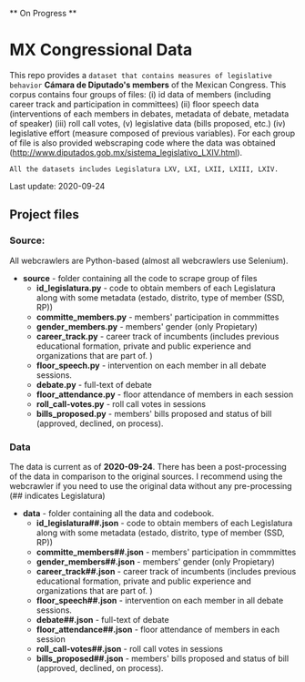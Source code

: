 ** On Progress **
# MX Congressional Data

This repo provides a `dataset that contains measures of legislative behavior` **Cámara de Diputado's members** of the Mexican Congress. This corpus contains four groups of files: (i) id data of members (including career track and participation in committees) (ii) floor speech data (interventions of each members in debates, metadata of debate, metadata of speaker) (iii) roll call votes, (v) legislative data (bills proposed, etc.) (iv) legislative effort (measure composed of previous variables). For each group of file is also provided webscraping code where the data was obtained (http://www.diputados.gob.mx/sistema_legislativo_LXIV.html). 

`All the datasets includes Legislatura LXV, LXI, LXII, LXIII, LXIV.`

Last update: 2020-09-24

## Project files

### Source:
All webcrawlers are Python-based (almost all webcrawlers use Selenium). 

* **source** - folder containing all the code to scrape group of files
  * **id_legislatura.py** - code to obtain members of each Legislatura along with some metadata (estado, distrito, type of member (SSD, RP))
  * **committe_members.py** - members' participation in commmittes
  * **gender_members.py** - members' gender (only Propietary)
  * **career_track.py** - career track of incumbents (includes previous educational formation, private and public experience and organizations that are part of. )
  * **floor_speech.py** - intervention on each member in all debate sessions. 
  * **debate.py** - full-text of debate
  * **floor_attendance.py** - floor attendance of members in each session
  * **roll_call-votes.py** - roll call votes in sessions
  * **bills_proposed.py** - members' bills proposed and status of bill (approved, declined, on process). 


### Data

The data is current as of **2020-09-24**. There has been a post-processing of the data in comparison to the original sources. I recommend using the webcrawler if you need to use the original data without any pre-processing (## indicates Legislatura)

* **data** - folder containing all the data and codebook. 
  * **id_legislatura##.json** - code to obtain members of each Legislatura along with some metadata (estado, distrito, type of member (SSD, RP))
  * **committe_members##.json** - members' participation in commmittes
  * **gender_members##.json** - members' gender (only Propietary)
  * **career_track##.json** - career track of incumbents (includes previous educational formation, private and public experience and organizations that are part of. )
  * **floor_speech##.json** - intervention on each member in all debate sessions. 
  * **debate##.json** - full-text of debate
  * **floor_attendance##.json** - floor attendance of members in each session
  * **roll_call-votes##.json** - roll call votes in sessions
  * **bills_proposed##.json** - members' bills proposed and status of bill (approved, declined, on process). 
